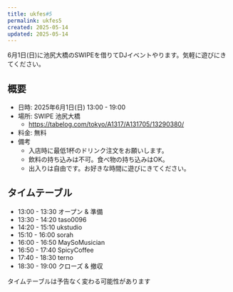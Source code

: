 ```yaml
---
title: ukfes#5
permalink: ukfes5
created: 2025-05-14
updated: 2025-05-14
---
```

6月1日(日)に池尻大橋のSWIPEを借りてDJイベントやります。気軽に遊びにきてください。

## 概要

- 日時: 2025年6月1日(日) 13:00 - 19:00
- 場所: SWIPE 池尻大橋
	- https://tabelog.com/tokyo/A1317/A131705/13290380/
- 料金: 無料
- 備考
	- 入店時に最低1杯のドリンク注文をお願いします。
	- 飲料の持ち込みは不可。食べ物の持ち込みはOK。
	- 出入りは自由です。お好きな時間に遊びにきてください。

## タイムテーブル

- 13:00 - 13:30 オープン & 準備
- 13:30 - 14:20 taso0096
- 14:20 - 15:10 ukstudio
- 15:10 - 16:00 sorah
- 16:00 - 16:50 MaySoMusician
- 16:50 - 17:40 SpicyCoffee
- 17:40 - 18:30 terno
- 18:30 - 19:00 クローズ & 撤収

タイムテーブルは予告なく変わる可能性があります